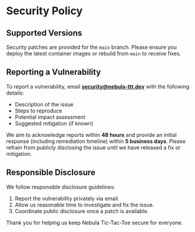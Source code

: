 # Security Policy

## Supported Versions

Security patches are provided for the `main` branch. Please ensure you deploy the latest container images or rebuild from `main` to receive fixes.

## Reporting a Vulnerability

To report a vulnerability, email **security@nebula-ttt.dev** with the following details:

- Description of the issue
- Steps to reproduce
- Potential impact assessment
- Suggested mitigation (if known)

We aim to acknowledge reports within **48 hours** and provide an initial response (including remediation timeline) within **5 business days**. Please refrain from publicly disclosing the issue until we have released a fix or mitigation.

## Responsible Disclosure

We follow responsible disclosure guidelines:

1. Report the vulnerability privately via email.
2. Allow us reasonable time to investigate and fix the issue.
3. Coordinate public disclosure once a patch is available.

Thank you for helping us keep Nebula Tic-Tac-Toe secure for everyone.
